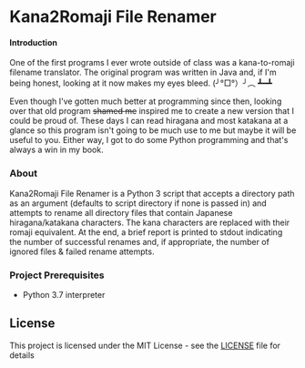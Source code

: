 # Kana2Romaji File Renamer

#### Introduction
One of the first programs I ever wrote outside of class was a kana-to-romaji filename translator. The original program was written in Java and, if I'm being honest, looking at it now makes my eyes bleed.
(╯°□°）╯︵ ┻━┻

Even though I've gotten much better at programming since then, looking over that old program ~~shamed me~~ inspired me to create a new version that I could be proud of. These days I can read hiragana and most katakana at a glance so this program isn't going to be much use to me but maybe it will be useful to you. Either way, I got to do some Python programming and that's always a win in my book.

### About
Kana2Romaji File Renamer is a Python 3 script that accepts a directory path as an argument (defaults to script directory if none is passed in) and attempts to rename all directory files that contain Japanese hiragana/katakana characters. The kana characters are replaced with their romaji equivalent. At the end, a brief report is printed to stdout indicating the number of successful renames and, if appropriate, the number of ignored files & failed rename attempts.  

### Project Prerequisites
* Python 3.7 interpreter

## License
This project is licensed under the MIT License - see the [LICENSE](LICENSE) file for details
